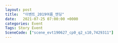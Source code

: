 ```yaml
---
layout: post
title:  "이벤트_2019여름_엔딩"
date:   2021-07-25 07:00:00 +0000
categories: Event
Tags: Story Event
SceneCode: ["scene_evt190627_cp0_q2_s10,7429311"]
---
```

